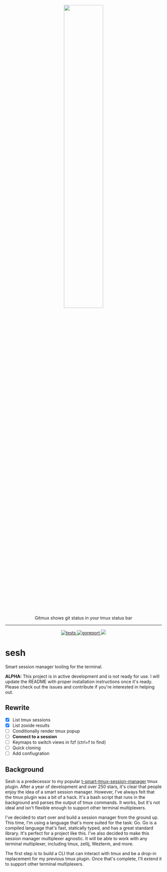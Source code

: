 <p align="center">
  <img width="50%" height="50%" src="https://github.com/arl/gitmux/raw/readme-images/logo-transparent.png" />
</p>

<p align="center">Gitmux shows git status in your tmux status bar</p>

<hr/>

<p align="center">
  <a href="https://github.com/joshmedeski/sesh/actions/workflows/ci-cd.yaml">
    <img alt="tests" src="https://github.com/joshmedeski/sesh/actions/workflows/ci-cd.yaml/badge.svg" />
  </a>
  <a href="https://goreportcard.com/report/github.com/arl/gitmux">
    <img alt="goreport" src="https://goreportcard.com/badge/github.com/arl/gitmux" />
  </a>
  <a href="https://opensource.org/licenses/MIT">
    <img src="https://img.shields.io/badge/License-MIT-yellow.svg" />
  </a>
</p>

# sesh

Smart session manager tooling for the terminal.

**ALPHA:** This project is in active development and is not ready for use. I will update the README with proper installation instructions once it's ready. Please check out the issues and contribute if you're interested in helping out.

## Rewrite

- [x] List tmux sessions
- [x] List zoxide results
- [ ] Conditionally render tmux popup
- [ ] **Connect to a session**
- [ ] Keymaps to switch views in fzf (ctrl+f to find)
- [ ] Quick cloning
- [ ] Add confiugration

## Background

Sesh is a predecessor to my popular [t-smart-tmux-session-manager](https://github.com/joshmedeski/t-smart-tmux-session-manager) tmux plugin. After a year of development and over 250 stars, it's clear that people enjoy the idea of a smart session manager. However, I've always felt that the tmux plugin was a bit of a hack. It's a bash script that runs in the background and parses the output of tmux commands. It works, but it's not ideal and isn't flexible enough to support other terminal multiplexers.

I've decided to start over and build a session manager from the ground up. This time, I'm using a language that's more suited for the task: Go. Go is a compiled language that's fast, statically typed, and has a great standard library. It's perfect for a project like this. I've also decided to make this session manager multiplexer agnostic. It will be able to work with any terminal multiplexer, including tmux, zellij, Wezterm, and more.

The first step is to build a CLI that can interact with tmux and be a drop-in replacement for my previous tmux plugin. Once that's complete, I'll extend it to support other terminal multiplexers.
